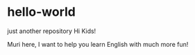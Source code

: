# hello-world
just another repository
Hi Kids!

Muri here, I want to help you learn English with much more fun!
